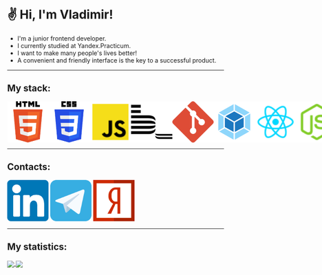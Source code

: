 # ✌ Hi, I'm Vladimir!

- I'm a junior frontend developer.
- I currently studied at Yandex.Practicum.
- I want to make many people's lives better!
- A convenient and friendly interface is the key to a successful product.

---
## My stack:

<div style="display: flex">
    <img src="./svg/html-5.svg" width="96px" height="96px">
    <img src="./svg/css-3.svg" width="96px" height="96px">
    <img src="./svg/js.svg" width="96px" height="96px">
    <img src="./svg/bem.svg" width="96px" height="96px">
    <img src="./svg/git-icon.svg" width="96px" height="96px">
    <img src="./svg/webpack.svg" width="96px" height="96px">
    <img src="./svg/reactjs.svg" width="96px" height="96px">
    <img src="./svg/node.svg" width="96px" height="96px">
</div>

---
## Contacts:

[<img src="./svg/linkedin.svg" width="96px" height="96px">](https://www.linkedin.com/in/%D0%B2%D0%BB%D0%B0%D0%B4%D0%B8%D0%BC%D0%B8%D1%80-%D0%BE%D0%B2%D1%87%D0%B8%D0%BD%D0%BD%D0%B8%D0%BA%D0%BE%D0%B2-801438240/)
[<img src="./svg/telegram.svg" width="96px" height="96px">](https://t.me/bosk_21)
[<img src="./svg/yandex.svg" width="96px" height="96px">](mailto:vlovc21@yandex.ru)

---

## My statistics:

<a href="https://github.com/anuraghazra/github-readme-stats">
  <img align="center" width="53%" src="https://github-readme-stats.vercel.app/api?username=vlovchinnikov21&show_icons=true&hide=stars,contributes&theme=dark" />
</a>
<a href="https://github.com/anuraghazra/github-readme-stats">
  <img align="center" width="45%" src="https://github-readme-stats.vercel.app/api/top-langs/?username=vlovchinnikov21&layout=compact&theme=dark" />
</a>
